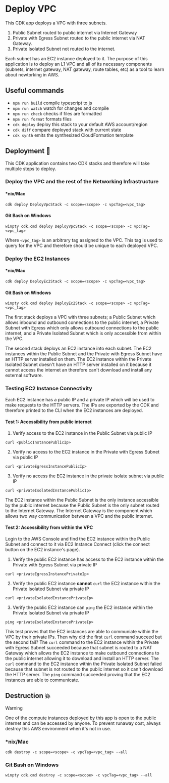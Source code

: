 # Deploy VPC

This CDK app deploys a VPC with three subnets.

1. Public Subnet routed to public internet via Internet Gateway
2. Private with Egress Subnet routed to the public internet via NAT Gateway.
3. Private Isolated Subnet not routed to the internet.

Each subnet has an EC2 instance deployed to it. The purpose of this application is to deploy an L1 VPC and all of its necessary components (subnets, internet gateway, NAT gateway, route tables, etc) as a tool
to learn about newtorking in AWS.

## Useful commands

- `npm run build` compile typescript to js
- `npm run watch` watch for changes and compile
- `npm run check` checks if files are formatted
- `npm run format` formats files
- `cdk deploy` deploy this stack to your default AWS account/region
- `cdk diff` compare deployed stack with current state
- `cdk synth` emits the synthesized CloudFormation template

## Deployment :rocket:

This CDK application contains two CDK stacks and therefore will take multiple steps to deploy.

### Deploy the VPC and the rest of the Networking Infrastructure

#### \*nix/Mac

`cdk deploy DeployVpcStack -c scope=<scope> -c vpcTag=<vpc_tag>`

#### Git Bash on Windows

`winpty cdk.cmd deploy DeployVpcStack -c scope=<scope> -c vpcTag=<vpc_tag>`

Where `<vpc_tag>` is an arbitrary tag assigned to the VPC. This tag is used to query for the VPC and therefore should be unique to each deployed VPC.

### Deploy the EC2 Instances

#### \*nix/Mac

`cdk deploy DeployEc2Stack -c scope=<scope> -c vpcTag=<vpc_tag>`

#### Git Bash on Windows

`winpty cdk.cmd deploy DeployEc2Stack -c scope=<scope> -c vpcTag=<vpc_tag>`

The first stack deploys a VPC with three subnets; a Public Subnet which allows inbound and outbound connections to the public internet, a Private Subnet with Egress which only allows outbound connections to the
public internet, and a Private Isolated Subnet which is only accessible from within the VPC.

The second stack deploys an EC2 instance into each subnet. The EC2 instances within the Public Subnet and the Private with Egress Subnet have an HTTP server installed on them. The EC2 instance within the Private Isolated Subnet doesn't have an HTTP server installed on it because it cannot access the internet an therefore can't download and install any external software.

### Testing EC2 Instance Connectivity

Each EC2 instance has a public IP and a private IP which will be used to make requests to the HTTP servers. The IPs are exported by the CDK and therefore printed to the CLI when the EC2 instances are deployed.

#### Test 1: Accessibility from public internet

1. Verify access to the EC2 instance in the Public Subnet via public IP

`curl <publicInstancePublicIp>`

2. Verify no access to the EC2 instance in the Private with Egress Subnet via public IP

`curl <privateEgressInstancePublicIp>`

3. Verify no access the EC2 instance in the private isolate subnet via public IP

`curl <privateIsolatedInstancePublicIp>`

The EC2 instance within the Public Subnet is the only instance accessible by the public internet because the Public Subnet is the only subnet routed to the Internet Gateway. The Internet Gateway is the component which allows two way communication between a VPC and the public internet.

#### Test 2: Accessibility from within the VPC

Login to the AWS Console and find the EC2 instance within the Public Subnet and connect to it via EC2 Instance Connect (click the connect button on the EC2 instance's page).

1. Verify the public EC2 instance has access to the EC2 instance within the Private with Egress Subnet via private IP

`curl <privateEgressInstancePrivateIp>`

2. Verify the public EC2 instance **cannot** `curl` the EC2 instance within the Private Isolated Subnet via private IP

`curl <privateIsolatedInstancePrivateIp>`

3. Verify the public EC2 instance can `ping` the EC2 instance within the Private Isolated Subnet via private IP

`ping <privateIsolatedInstancePrivateIp>`

This test proves that the EC2 instances are able to communiate within the VPC by their private IPs. Then why did the first `curl` command succeed but the second fail? The `curl` command to the EC2 instance within the Private with Egress Subnet succeeded because that subnet is routed to a NAT Gateway which allows the EC2 instance to make outbound connections to the public internet allowing it to download and install an HTTP server. The `curl` command to the EC2 instance within the Private Isolated Subnet falied because that subnet is not routed to the public internet so it can't download the HTTP server. The `ping` command succeeded proving that the EC2 instances are able to communicate.

## Destruction :boom:

> [!WARNING]
> One of the compute instances deployed by this app is open to the public internet and can be accessed by anyone. To prevent runaway cost, always destroy this AWS environment when it's not in use.

### \*nix/Mac

`cdk destroy -c scope=<scope> -c vpcTag=<vpc_tag> --all`

### Git Bash on Windows

`winpty cdk.cmd destroy -c scope=<scope> -c vpcTag=<vpc_tag> --all`
